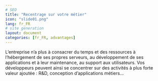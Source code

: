 ```yaml
---
# SEO
title: "Recentrage sur votre métier"
icon: "slide01.png"
lang: fr_FR
# site generation
layout: document
categories: [fr_FR, advantages]
---
```


L’entreprise n’a plus à consacrer du temps et des ressources à l’hébergement de ses propres serveurs, au développement de ses applications et à leur maintenance, au support aux utilisateurs. Vos développeurs peuvent ainsi se concentrer sur des activités à plus forte valeur ajoutée : R&D, conception d’applications métiers…